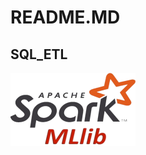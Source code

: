 # README.MD
## SQL_ETL
![pyspark-logo](https://github.com/data-engineer-sk/PySpark-ML-Project/blob/main/sPySpark%2BMLib.png) 
